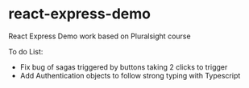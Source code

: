 # react-express-demo
React Express Demo work based on Pluralsight course

To do List:
- Fix bug of sagas triggered by buttons taking 2 clicks to trigger
- Add Authentication objects to follow strong typing with Typescript
